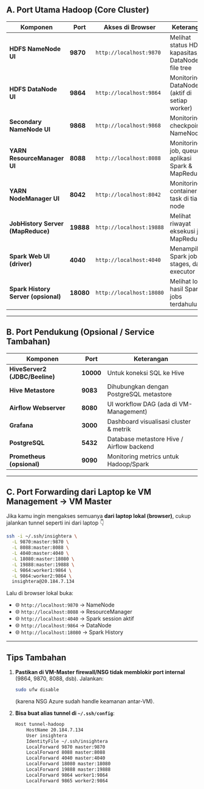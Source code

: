 ## **A. Port Utama Hadoop (Core Cluster)**

| Komponen                            | Port      | Akses di Browser         | Keterangan                                          |
| ----------------------------------- | --------- | ------------------------ | --------------------------------------------------- |
| **HDFS NameNode UI**                | **9870**  | `http://localhost:9870`  | Melihat status HDFS, kapasitas, DataNode, file tree |
| **HDFS DataNode UI**                | **9864**  | `http://localhost:9864`  | Monitoring DataNode (aktif di setiap worker)        |
| **Secondary NameNode UI**           | **9868**  | `http://localhost:9868`  | Monitoring checkpoint NameNode                      |
| **YARN ResourceManager UI**         | **8088**  | `http://localhost:8088`  | Monitoring job, queue, aplikasi Spark & MapReduce   |
| **YARN NodeManager UI**             | **8042**  | `http://localhost:8042`  | Monitoring container & task di tiap node            |
| **JobHistory Server (MapReduce)**   | **19888** | `http://localhost:19888` | Melihat riwayat eksekusi job MapReduce              |
| **Spark Web UI (driver)**           | **4040**  | `http://localhost:4040`  | Menampilkan Spark jobs, stages, dan executor        |
| **Spark History Server (opsional)** | **18080** | `http://localhost:18080` | Melihat log & hasil Spark jobs terdahulu            |

---

## **B. Port Pendukung (Opsional / Service Tambahan)**

| Komponen                       | Port      | Keterangan                                |
| ------------------------------ | --------- | ----------------------------------------- |
| **HiveServer2 (JDBC/Beeline)** | **10000** | Untuk koneksi SQL ke Hive                 |
| **Hive Metastore**             | **9083**  | Dihubungkan dengan PostgreSQL metastore   |
| **Airflow Webserver**          | **8080**  | UI workflow DAG (ada di VM-Management)    |
| **Grafana**                    | **3000**  | Dashboard visualisasi cluster & metrik    |
| **PostgreSQL**                 | **5432**  | Database metastore Hive / Airflow backend |
| **Prometheus (opsional)**      | **9090**  | Monitoring metrics untuk Hadoop/Spark     |

---

## **C. Port Forwarding dari Laptop ke VM Management → VM Master**

Jika kamu ingin mengakses semuanya **dari laptop lokal (browser)**, cukup jalankan tunnel seperti ini dari laptop 👇

```bash
ssh -i ~/.ssh/insightera \
  -L 9870:master:9870 \
  -L 8088:master:8088 \
  -L 4040:master:4040 \
  -L 18080:master:18080 \
  -L 19888:master:19888 \
  -L 9864:worker1:9864 \
  -L 9864:worker2:9864 \
  insightera@20.184.7.134
```

Lalu di browser lokal buka:

* 🌐 `http://localhost:9870` → NameNode
* 🌐 `http://localhost:8088` → ResourceManager
* 🌐 `http://localhost:4040` → Spark session aktif
* 🌐 `http://localhost:9864` → DataNode
* 🌐 `http://localhost:18080` → Spark History

---

## Tips Tambahan

1. **Pastikan di VM-Master firewall/NSG tidak memblokir port internal** (9864, 9870, 8088, dsb).
   Jalankan:

   ```bash
   sudo ufw disable
   ```

   (karena NSG Azure sudah handle keamanan antar-VM).

2. **Bisa buat alias tunnel di `~/.ssh/config`**:

   ```bash
   Host tunnel-hadoop
       HostName 20.184.7.134
       User insightera
       IdentityFile ~/.ssh/insightera
       LocalForward 9870 master:9870
       LocalForward 8088 master:8088
       LocalForward 4040 master:4040
       LocalForward 18080 master:18080
       LocalForward 19888 master:19888
       LocalForward 9864 worker1:9864
       LocalForward 9865 worker2:9864
   ```
